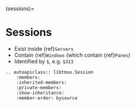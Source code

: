 (sessions)=

# Sessions

- Exist inside {ref}`Servers`
- Contain {ref}`Windows` (which contain {ref}`Panes`)
- Identified by `$`, e.g. `$313`

```{eval-rst}
.. autoapiclass:: libtmux.Session
    :members:
    :inherited-members:
    :private-members:
    :show-inheritance:
    :member-order: bysource
```
